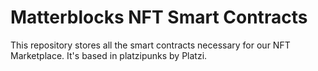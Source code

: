 # Matterblocks NFT Smart Contracts

This repository stores all the smart contracts necessary for our NFT Marketplace.
It's based in platzipunks by Platzi.
